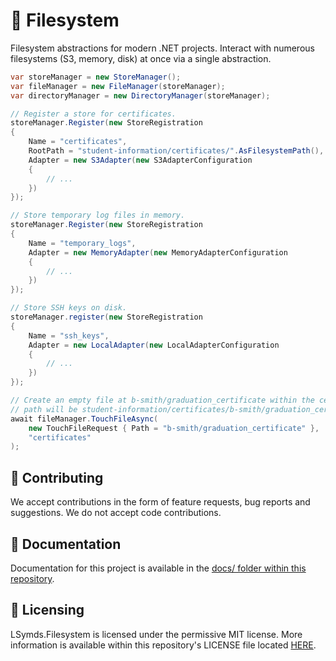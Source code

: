 # 👋 Filesystem

Filesystem abstractions for modern .NET projects. Interact with numerous filesystems (S3, memory, disk) at once via a
single abstraction.

```csharp
var storeManager = new StoreManager();
var fileManager = new FileManager(storeManager);
var directoryManager = new DirectoryManager(storeManager);

// Register a store for certificates.
storeManager.Register(new StoreRegistration
{
    Name = "certificates",
    RootPath = "student-information/certificates/".AsFilesystemPath(),
    Adapter = new S3Adapter(new S3AdapterConfiguration
    {
        // ...
    })
});

// Store temporary log files in memory.
storeManager.Register(new StoreRegistration
{
    Name = "temporary_logs",
    Adapter = new MemoryAdapter(new MemoryAdapterConfiguration
    {
        // ...
    })
});

// Store SSH keys on disk.
storeManager.register(new StoreRegistration
{
    Name = "ssh_keys",
    Adapter = new LocalAdapter(new LocalAdapterConfiguration
    {
        // ...
    })
});

// Create an empty file at b-smith/graduation_certificate within the certificates adapter (true
// path will be student-information/certificates/b-smith/graduation_certificate).
await fileManager.TouchFileAsync(
    new TouchFileRequest { Path = "b-smith/graduation_certificate" },
    "certificates"
);
```

## 👥 Contributing

We accept contributions in the form of feature requests, bug reports and suggestions. We do not accept code contributions.

## 📕 Documentation

Documentation for this project is available in the [docs/ folder within this repository](docs/index.md).

## 🗿 Licensing

LSymds.Filesystem is licensed under the permissive MIT license. More information is available within this repository's
LICENSE file located [HERE](LICENSE).
